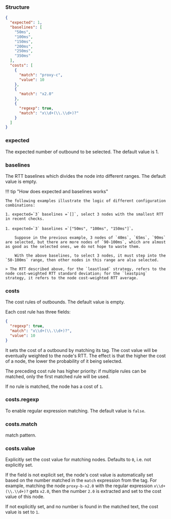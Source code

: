 ### Structure

```json
{
  "expected": 1,
  "baselines": [
    "50ms",
    "100ms",
    "150ms",
    "200ms",
    "250ms",
    "350ms"
  ],
  "costs": [
    {
      "match": "proxy-c",
      "value": 10
    },
    {
      "match": "x2.0"
    },
    {
      "regexp": true,
      "match": "x\\d+(\\.\\d+)?"
    }
  ]
}
```

### expected

The expected number of outbound to be selected. The default value is 1.


### baselines

The RTT baselines which divides the node into different ranges. The default value is empty.

!!! tip  "How does expected and baselines works"

    The following examples illustrate the logic of different configuration combinations:

    1. expected=`3` baselines =`[]`, select 3 nodes with the smallest RTT in recent checks.

    1. expected=`3` baselines =`["50ms", "100ms", "150ms"]`。
    
        Suppose in the previous example, 3 nodes of `40ms`, `65ms`, `90ms` are selected, but there are more nodes of `90-100ms`, which are almost as good as the selected ones, we do not hope to waste them.
    
        With the above baselines, to select 3 nodes, it must step into the `50-100ms` range, then other nodes in this range are also selected.

    > The RTT described above, for the `leastload` strategy, refers to the node cost-weighted RTT standard deviation; for the `leastping` strategy, it refers to the node cost-weighted RTT average.

### costs

The cost rules of outbounds. The default value is empty.

Each cost rule has three fields:

```json
{
  "regexp": true,
  "match": "x\\d+(\\.\\d+)?",
  "value": 10
}
```

It sets the cost of a outbound by matching its tag. The cost value will be eventually weighted to the node's RTT. The effect is that the higher the cost of a node, the lower the probability of it being selected.

The preceding cost rule has higher priority: if multiple rules can be matched, only the first matched rule will be used.

If no rule is matched, the node has a cost of `1`.

### costs.regexp

To enable regular expression matching. The default value is `false`.

### costs.match

match pattern.

### costs.value

Explicitly set the cost value for matching nodes. Defaults to `0`, i.e. not explicitly set.

If the field is not explicit set, the node's cost value is automatically set based on the number matched in the `match` expression from the tag. For example, matching the node `proxy-b-x2.0` with the regular expression `x\\d+(\\.\\d+)?` gets `x2.0`, then the number `2.0` is extracted and set to the cost value of this node.

If not explicitly set, and no number is found in the matched text, the cost value is set to `1`.
